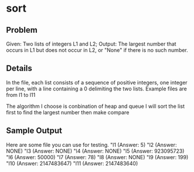 # sort

## Problem

Given: Two lists of integers L1 and L2;
Output: The largest number that occurs in L1 but does not occur in L2, or "None" if there is no such number.

## Details

In the file, each list consists of a sequence of positive integers, one integer per line, with a line containing a 0 delimiting the two lists.
Example files are from l1 to l11

The algorithm I choose is conbination of heap and queue
I will sort the list first to find the largest number then make compare

## Sample Output

Here are some file you can use for testing.
"l1 (Answer: 5)
"l2 (Answer: NONE)
"l3 (Answer: NONE)
"l4 (Answer: NONE)
"l5 (Answer: 923095723)
"l6 (Answer: 50000)
"l7 (Answer: 78)
"l8 (Answer: NONE)
"l9 (Answer: 199)
"l10 (Answer: 2147483647)
"l11 (Answer: 2147483640)
